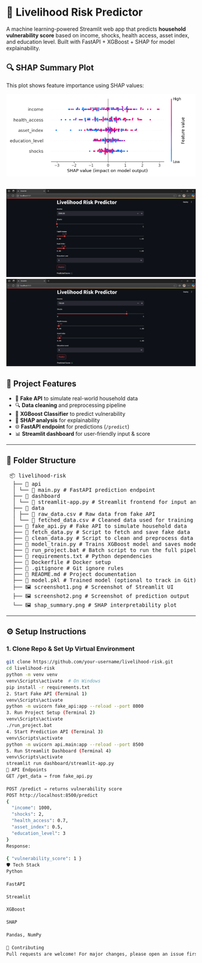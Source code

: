 # 🧠 Livelihood Risk Predictor

A machine learning-powered Streamlit web app that predicts **household vulnerability score** based on income, shocks, health access, asset index, and education level. Built with FastAPI + XGBoost + SHAP for model explainability.
## 🔍 SHAP Summary Plot

This plot shows feature importance using SHAP values:

![SHAP Summary](shap_summary.png)

![Livelihood Risk Predictor UI](screenshot1.png)
![Livelihood Risk Predictor UI](screenshot2.png)
---

## 🚀 Project Features

- 📡 **Fake API** to simulate real-world household data
- 🔍 **Data cleaning** and preprocessing pipeline
- 🎯 **XGBoost Classifier** to predict vulnerability
- 🔎 **SHAP analysis** for explainability
- 🌐 **FastAPI endpoint** for predictions (`/predict`)
- 📊 **Streamlit dashboard** for user-friendly input & score

---

## 📁 Folder Structure

<pre> 📦 livelihood-risk 
  ├── 📁 api
  │ └── 📄 main.py # FastAPI prediction endpoint
  ├── 📁 dashboard 
  │ └── 📄 streamlit-app.py # Streamlit frontend for input and prediction 
  ├── 📁 data 
  │ ├── 📄 raw_data.csv # Raw data from fake API
  │ └── 📄 fetched_data.csv # Cleaned data used for training 
  ├── 📄 fake_api.py # Fake API to simulate household data 
  ├── 📄 fetch_data.py # Script to fetch and save fake data
  ├── 📄 clean_data.py # Script to clean and preprocess data
  ├── 📄 model_train.py # Trains XGBoost model and saves model.pkl 
  ├── 📄 run_project.bat # Batch script to run the full pipeline 
  ├── 📄 requirements.txt # Python dependencies 
  ├── 📄 Dockerfile # Docker setup  
  ├── 📄 .gitignore # Git ignore rules 
  ├── 📄 README.md # Project documentation
  ├── 📄 model.pkl # Trained model (optional to track in Git) 
  ├── 🖼️ screenshot1.png # Screenshot of Streamlit UI 
  ├── 🖼️ screenshot2.png # Screenshot of prediction output 
  └── 🖼️ shap_summary.png # SHAP interpretability plot </pre>



---

## ⚙️ Setup Instructions

### 1. Clone Repo & Set Up Virtual Environment

```bash
git clone https://github.com/your-username/livelihood-risk.git
cd livelihood-risk
python -m venv venv
venv\Scripts\activate  # On Windows
pip install -r requirements.txt
2. Start Fake API (Terminal 1)
venv\Scripts\activate
python -m uvicorn fake_api:app --reload --port 8000
3. Run Project Setup (Terminal 2)
venv\Scripts\activate
./run_project.bat
4. Start Prediction API (Terminal 3)
venv\Scripts\activate
python -m uvicorn api.main:app --reload --port 8500
5. Run Streamlit Dashboard (Terminal 4)
venv\Scripts\activate
streamlit run dashboard/streamlit-app.py
📡 API Endpoints
GET /get_data → from fake_api.py

POST /predict → returns vulnerability score
POST http://localhost:8500/predict
{
  "income": 1000,
  "shocks": 2,
  "health_access": 0.7,
  "asset_index": 0.5,
  "education_level": 3
}
Response:

{ "vulnerability_score": 1 }
🛡️ Tech Stack
Python

FastAPI

Streamlit

XGBoost

SHAP

Pandas, NumPy

🤝 Contributing
Pull requests are welcome! For major changes, please open an issue first.
